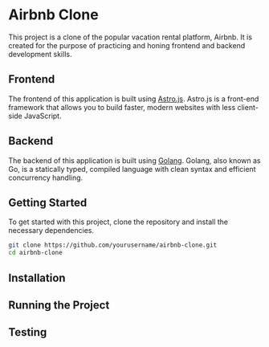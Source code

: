 # Airbnb Clone

This project is a clone of the popular vacation rental platform, Airbnb. It is created for the purpose of practicing and honing frontend and backend development skills.

## Frontend

The frontend of this application is built using [Astro.js](https://astro.build/). Astro.js is a front-end framework that allows you to build faster, modern websites with less client-side JavaScript.

## Backend

The backend of this application is built using [Golang](https://golang.org/). Golang, also known as Go, is a statically typed, compiled language with clean syntax and efficient concurrency handling.

## Getting Started

To get started with this project, clone the repository and install the necessary dependencies.

```bash
git clone https://github.com/yourusername/airbnb-clone.git
cd airbnb-clone
```

## Installation

## Running the Project

## Testing

